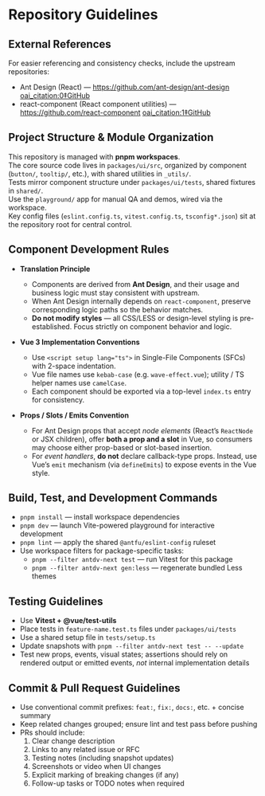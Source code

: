 # Repository Guidelines

## External References
For easier referencing and consistency checks, include the upstream repositories:
- Ant Design (React) — https://github.com/ant-design/ant-design  [oai_citation:0‡GitHub](https://github.com/ant-design/ant-design?utm_source=chatgpt.com)
- react-component (React component utilities) — https://github.com/react-component  [oai_citation:1‡GitHub](https://github.com/react-component?utm_source=chatgpt.com)

## Project Structure & Module Organization
This repository is managed with **pnpm workspaces**.  
The core source code lives in `packages/ui/src`, organized by component (`button/`, `tooltip/`, etc.), with shared utilities in `_utils/`.  
Tests mirror component structure under `packages/ui/tests`, shared fixtures in `shared/`.  
Use the `playground/` app for manual QA and demos, wired via the workspace.  
Key config files (`eslint.config.ts`, `vitest.config.ts`, `tsconfig*.json`) sit at the repository root for central control.

## Component Development Rules
- **Translation Principle**
    - Components are derived from **Ant Design**, and their usage and business logic must stay consistent with upstream.
    - When Ant Design internally depends on `react-component`, preserve corresponding logic paths so the behavior matches.
    - **Do not modify styles** — all CSS/LESS or design-level styling is pre-established. Focus strictly on component behavior and logic.

- **Vue 3 Implementation Conventions**
    - Use `<script setup lang="ts">` in Single-File Components (SFCs) with 2-space indentation.
    - Vue file names use `kebab-case` (e.g. `wave-effect.vue`); utility / TS helper names use `camelCase`.
    - Each component should be exported via a top-level `index.ts` entry for consistency.

- **Props / Slots / Emits Convention**
    - For Ant Design props that accept *node elements* (React’s `ReactNode` or JSX children), offer **both a prop and a slot** in Vue, so consumers may choose either prop-based or slot-based insertion.
    - For *event handlers*, **do not** declare callback-type props. Instead, use Vue’s `emit` mechanism (via `defineEmits`) to expose events in the Vue style.

## Build, Test, and Development Commands
- `pnpm install` — install workspace dependencies
- `pnpm dev` — launch Vite-powered playground for interactive development
- `pnpm lint` — apply the shared `@antfu/eslint-config` ruleset
- Use workspace filters for package-specific tasks:
    - `pnpm --filter antdv-next test` — run Vitest for this package
    - `pnpm --filter antdv-next gen:less` — regenerate bundled Less themes

## Testing Guidelines
- Use **Vitest + @vue/test-utils**
- Place tests in `feature-name.test.ts` files under `packages/ui/tests`
- Use a shared setup file in `tests/setup.ts`
- Update snapshots with `pnpm --filter antdv-next test -- --update`
- Test new props, events, visual states; assertions should rely on rendered output or emitted events, *not* internal implementation details

## Commit & Pull Request Guidelines
- Use conventional commit prefixes: `feat:`, `fix:`, `docs:`, etc. + concise summary
- Keep related changes grouped; ensure lint and test pass before pushing
- PRs should include:
    1. Clear change description
    2. Links to any related issue or RFC
    3. Testing notes (including snapshot updates)
    4. Screenshots or video when UI changes
    5. Explicit marking of breaking changes (if any)
    6. Follow-up tasks or TODO notes when required  
